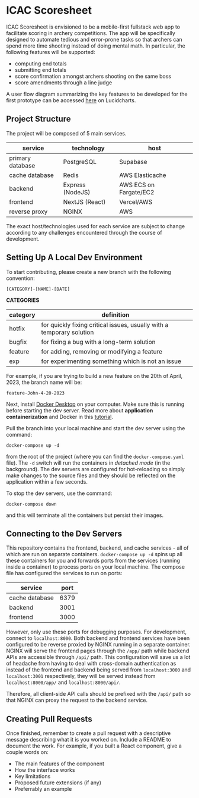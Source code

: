 # ICAC Scoresheet

ICAC Scoresheet is envisioned to be a mobile-first fullstack web app to facilitate scoring in archery competitions. The app will be specifically designed to automate tedious and error-prone tasks so that archers can spend more time shooting instead of doing mental math. In particular, the following features will be supported:
- computing end totals
- submitting end totals
- score confirmation amongst archers shooting on the same boss
- score amendments through a line judge

A user flow diagram summarizing the key features to be developed for the first prototype can be accessed [here](https://lucid.app/lucidchart/53149233-88d6-4a3e-afb4-5ee23f86edc6/edit?viewport_loc=4384%2C-1008%2C8388%2C4563%2C0_0&invitationId=inv_f0088e1f-dea4-40ec-9b89-0c3331b7934c) on Lucidcharts.


## Project Structure

The project will be composed of 5 main services.

<table>
  <thead>
    <th>service</th>
    <th>technology</th>
    <th>host</th>
  </thead>
  <tbody>
    <tr>
      <td>primary database</td>
      <td>PostgreSQL</td>
      <td>Supabase</td>
    </tr>
    <tr>
      <td>cache database</td>
      <td>Redis</td>
      <td>AWS Elasticache</td>
    </tr>
    <tr>
      <td>backend</td>
      <td>Express (NodeJS)</td>
      <td>AWS ECS on Fargate/EC2</td>
    </tr>
    <tr>
      <td>frontend</td>
      <td>NextJS (React)</td>
      <td>Vercel/AWS</td>
    </tr>
    <tr>
      <td>reverse proxy</td>
      <td>NGINX</td>
      <td>AWS</td>
    </tr>
  </tbody>
</table>

The exact host/technologies used for each service are subject to change according to any challenges encountered through the course of development.


## Setting Up A Local Dev Environment

To start contributing, please create a new branch with the following convention:

`[CATEGORY]-[NAME]-[DATE]`

**CATEGORIES**
<table>
  <thead>
    <th>category</th>
    <th>definition</th>
  </thead>
  <tbody>
    <tr>
      <td>hotfix</td>
      <td>for quickly fixing critical issues, usually with a temporary solution</td>
    </tr>
    <tr>
      <td>bugfix</td>
      <td>for fixing a bug with a long-term solution</td>
    </tr>
    <tr>
      <td>feature</td>
      <td>for adding, removing or modifying a feature</td>
    </tr>
    <tr>
      <td>exp</td>
      <td>for experimenting something which is not an issue</td>
    </tr>
  </tbody>
</table>

For example, if you are trying to build a new feature on the 20th of April, 2023, the branch name will be:

`feature-John-4-20-2023`

Next, install [Docker Desktop](https://www.docker.com/products/docker-desktop/) on your computer. Make sure this is running before starting the dev server. Read more about **application containerization** and Docker in this [tutorial](https://docs.docker.com/get-started/).

Pull the branch into your local machine and start the dev server using the command:

```
docker-compose up -d
```

from the root of the project (where you can find the `docker-compose.yaml` file). The `-d` switch will run the containers in *detached mode* (in the background). The dev servers are configured for hot-reloading so simply make changes to the source files and they should be reflected on the application within a few seconds.

To stop the dev servers, use the command:

```
docker-compose down
```

and this will terminate all the containers but persist their images.


## Connecting to the Dev Servers

This repository contains the frontend, backend, and cache services - all of which are run on separate containers. `docker-compose up -d` spins up all these containers for you and forwards ports from the services (running inside a container) to process ports on your local machine. The compose file has configured the services to run on ports:

<table>
  <thead>
    <th>service</th>
    <th>port</th>
  </thead>
  <tbody>
    <tr>
      <td>cache database</td>
      <td>6379</td>
    </tr>
    <tr>
      <td>backend</td>
      <td>3001</td>
    </tr>
    <tr>
      <td>frontend</td>
      <td>3000</td>
    </tr>
  </tbody>
</table>

However, only use these ports for debugging purposes. For development, connect to `localhost:8000`. Both backend and frontend services have been configured to be reverse proxied by NGINX running in a separate container. NGINX will serve the frontend pages through the `/app/` path while backend APIs are accessible through `/api/` path. This configuration will save us a lot of headache from having to deal with cross-domain authentication as instead of the frontend and backend being served from `localhost:3000` and `localhost:3001` respectively, they will be served instead from `localhost:8000/app/` and `localhost:8000/api/`.

Therefore, all client-side API calls should be prefixed with the `/api/` path so that NGINX can proxy the request to the backend service.

## Creating Pull Requests

Once finished, remember to create a pull request with a descriptive message describing what it is you worked on. Include a README to document the work. For example, if you built a React component, give a couple words on:
- The main features of the component
- How the interface works
- Key limitations
- Proposed future extensions (if any)
- Preferrably an example





















